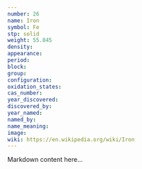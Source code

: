 ```yaml
---
number: 26
name: Iron
symbol: Fe
stp: solid
weight: 55.845
density:
appearance:
period:
block:
group:
configuration:
oxidation_states:
cas_number:
year_discovered:
discovered_by:
year_named:
named_by:
name_meaning:
image:
wiki: https://en.wikipedia.org/wiki/Iron
---
```


Markdown content here...
